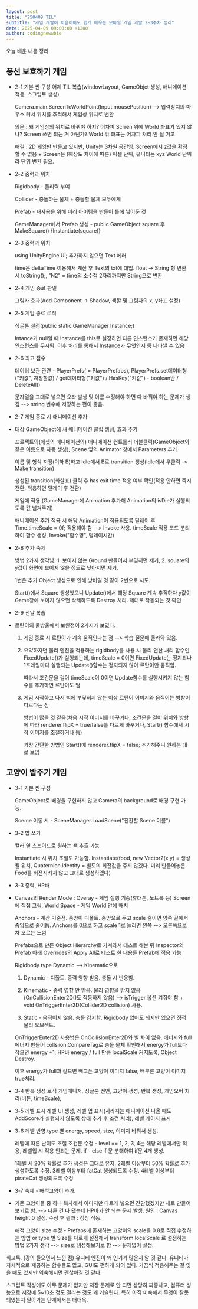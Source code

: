 ```yaml
---
layout: post
title: "250409 TIL"
subtitle: "게임 개발이 처음이어도 쉽게 배우는 모바일 게임 개발 2~3주차 정리"
date: 2025-04-09 09:00:00 +1200
author: codingnewwbie
---
```


오늘 배운 내용 정리
## 풍선 보호하기 게임
  - 2-1 기본 씬 구성
    어제 TIL 복습(windowLayout, GameObjct 생성, 애니메이션 적용, 스크립트 생성)
    
    Camera.main.ScreenToWorldPoint(Input.mousePosition) --> 입력장치의 마우스 커서 위치를 추적해서 게임상 위치로 변환
    
    의문 : 왜 게임상의 위치로 바꿔야 하지? 어차피 Scrren 위에 World 좌표가 있지 않나? Screen 쓰면 되는 거 아닌가? World 밖 좌표는 어차피 처리 안 될 거고
    
    해결 : 2D 게임만 만들고 있지만, Unity는 3차원 공간임. Screen에서 z값을 확정할 수 없음 + Screen은 (해상도 차이에 따른) 픽셀 단위, 유니티는 xyz World 단위라 단위 변환 필요.

  - 2-2 중력과 위치
    
    Rigidbody - 물리력 부여
    
    Collider - 충돌하는 물체 + 충돌할 물체 모두에게
    
    Prefab - 재사용을 위해 미리 아이템을 만들어 틀에 넣어둔 것
    
    GameManager에서 Prefab 생성 - public GameObject square 후 MakeSquare() {Instantiate(square)}

  - 2-3 중력과 위치
    
    using UnityEngine.UI; 추가하지 않으면 Text 에러
    
    time은 deltaTime 이용해서 계산 후 Text의 txt에 대입. float -> String 형 변환 시 toString();, "N2" = time의 소수점 2자리까지만 String으로 변환

  - 2-4 게임 종료 판넬
    
    그림자 효과(Add Component -> Shadow, 색깔 및 그림자의 x, y좌표 설정)
    
  - 2-5 게임 종료 로직
    
    싱글톤 설정(public static GameManager Instance;)
    
    Intance가 null일 때 Instance를 this로 설정하면 다른 인스턴스가 존재하면 해당 인스턴스를 무시됨. 이후 처리를 통해서 Instance가 무엇인지 등 나타낼 수 있음
    
  - 2-6 최고 점수
    
    데이터 보관 관련 - PlayerPrefs( = PlayerPrefabs), PlayerPrefs.set데이터형("키값", 저장할값) / get데이터형("키값") / HasKey("키값") - boolean반 / DeleteAll()
    
    문자열을 그대로 넣으면 오타 발생 및 이름 수정해야 하면 다 바꿔야 하는 문제가 생김 --> string 변수에 저장하는 편이 좋음.
    
  - 2-7 게임 종료 시 애니메이션 추가
  - 
    대상 GameObject에 새 애니메이션 클립 생성, 효과 주기
    
    프로젝트의(에셋의 애니메이션의) 애니메이션 컨트롤러 더블클릭(GameObject와 같은 이름으로 자동 생성), Scene 옆의 Animator 창에서 Parameters 추가.
    
    이름 및 형식 지정(이하 B)하고 Idle에서 B로 transition 생성(Idle에서 우클릭 -> Make transition)
    
    생성된 transition(화살표) 클릭 후  has exit time 적용 여부 확인(적용 안하면 즉시전환, 적용하면 딜레이 후 전환)

    게임에 적용.(GameManager에 Animation 추가해 Animation의 isDie가 실행되도록 값 넘겨주기)

    애니메이션 추가 적용 시 해당 Animation이 적용되도록 딜레이 후 Time.timeScale = 0f; 적용해야 함 --> Invoke 사용. timeScale 적용 코드 분리하여 함수 생성, Invoke("함수명", 딜레이시간)
    
  - 2-8 추가 숙제
    
    방법 2가지 생각남. 1. 보이지 않는 Ground 만들어서 부딪히면 제거, 2. square의 y값이 화면에 보이지 않을 정도로 낮아지면 제거.
    
    1번은 추가 Object 생성으로 인해 낭비일 것 같아 2번으로 시도.
    
    Start()에서 Square 생성했으니 Update()에서 해당 Square 계속 추적하다 y값이 Game창에 보이지 않으면 삭제하도록 Destroy 처리. 제대로 작동되는 것 확인
 
  - 2-9 전날 복습
  - 
    르탄이의 물방울에서 보완점이 2가지가 보였다.
    
    1. 게임 종료 시 르탄이가 계속 움직인다는 점 --> 학습 질문에 올라와 있음.
    2. 
       요약하자면 물리 엔진을 적용하는 rigidbody를 사용 시 물리 연산 처리 함수인 FixedUpdate()가 실행되는데, timeScale = 0이면 FixedUpdate는 정지되나 1프레임마다 실행되는 Update()함수는 정지되지 않아 르탄이만 움직임.
       
       따라서 조건문을 걸어 timeScale이 0이면 Update함수를 실행시키지 않는 함수를 추가하면 르탄이도 멈
       
    4. 게임 시작하고 나서 벽에 부딪히지 않는 이상 르탄이 이미지와 움직이는 방향이 다르다는 점
       
       방법이 많을 것 같음(처음 시작 이미지를 바꾸거나, 조건문을 걸어 위치와 방향에 따라 renderer.flipX = true/false를 다르게 바꾸거나, Start() 함수에서 시작 이미지를 조절하거나 등)
       
       가장 간단한 방법인 Start()에 renderer.flipX = false; 추가해주니 원하는 대로 보임


## 고양이 밥주기 게임

  - 3-1 기본 씬 구성
    
    GameObject로 배경을 구현하지 않고 Camera의 background로 배경 구현 가능.
    
    Sceme 이동 시 - SceneManager.LoadScene("전환할 Scene 이름")

  - 3-2 밥 쏘기
    
    컬러 옆 스포이드로 원하는 색 추출 가능
    
    Instantiate 시 위치 조절도 가능함. Instantiate(food, new Vector2(x,y) = 생성될 위치, Quaternion.identity = 별도의 회전값을 주지 않겠다. 미리 만들어놓은 Food를 회전시키지 않고 그대로 생성하겠다)
    
  - 3-3 중력, HP바
  - 
    Canvas의 Render Mode : Overay - 게임 실행 기종(휴대폰, 노트북 등) Screen에 직접 그림, World Space - 게임 World 안에 배치
    
    Anchors - 계산 기준점. 중앙이 디폴트. 중앙으로 두고 scale 줄이면 양쪽 끝에서 중앙으로 줄어듬. Anchors를 0으로 하고 scale 1로 늘리면 왼쪽 --> 오른쪽으로 차 오르는 느낌
    
    Prefabs으로 만든 Object Hierarchy로 가져와서 테스트 해본 뒤 Inspector의 Prefab 아래 Overrides의 Apply All로 테스트 한 내용들 Prefab에 적용 가능
    
    Rigidbody type Dynamic --> Kinematic으로
    
      1. Dynamic - 디폴트. 중력 영향 받음. 충돌 시 반응함.
         
      2. Kinematic - 중력 영향 안 받음. 물리 영향을 받지 않음(OnCollisionEnter2D()도 작동하지 않음) --> isTrigger 옵션 켜줘야 함 + void OnTriggerEnter2D(Collider2D collision) 사용.
         
      3. Static - 움직이지 않음. 충돌 감지함. Rigidbody 없어도 되지만 있으면 정적 물리 오브젝트.
         
    OnTriggerEnter2D 사용법은 OnCollisionEnter2D와 별 차이 없음. 에너지와 full에너지 만들어 collsiion.CompareTag로 충돌 물체 확인해서 energy가 full보다 작으면 energy +1, HP바 energy / full 만큼 localScale 커지도록, Object Destroy.

    이후 energy가 full과 같으면 배고픈 고양이 이미지 false, 배부른 고양이 이미지 true처리.

  - 3-4 반복 생성 로직
    게임매니저, 싱글톤 선언, 고양이 생성, 반복 생성, 게임오버 처리(버튼, timeScale),

  - 3-5 레벨 표시
    레벨 UI 생성, 레벨 업 표시(사라지는 애니메이션 나올 때도 AddScore가 실행되지 않도록 상태 추가 후 조건 처리), 레벨 게이지 표시

  - 3-6 레벨 반영
    type 별 energy, speed, size, 이미지 바꿔서 생성. 

    레벨에 따른 난이도 조절 조건문 수정 - level == 1, 2, 3, 4는 해당 레벨에서만 적용, 레벨업 시 적용 안되는 문제. if - else if 문 분해하여 if문 4개 생성.
    
    1레벨 시 20% 확률로 추가 생성은 그대로 유지. 2레벨 이상부터 50% 확률로 추가 생성하도록 수정. 3레벨 이상부터 fatCat 생성되도록 수정. 4레벨 이상부터 pirateCat 생성되도록 수정
    

  - 3-7 숙제 - 해적고양이 추가.
  - 
    기존 고양이들 중 하나 복사해서 이미지만 다르게 넣으면 간단했겠지만 새로 만들어보기로 함. --> 다른 건 다 됐는데 HP바가 안 되는 문제 발생. 원인 : Canvas height 0 설정. 수정 후 결과 : 정상 작동.
    
    해적 고양이 size 수정 - Prefabs에 존재하는 고양이의 scale을 0.8로 직접 수정하는 방법 or type 별 Size를 다르게 설정해서 transform.localScale 로 설정하는 방법 2가지 생각 --> size로 생성해보기로 함 --> 문제없이 설정.
    

   회고록. (강의 들으면서 느낀 점)
   유니티 엔진이 왜 인기가 많은지 알 것 같다. 유니티가 자체적으로 제공하는 함수들도 많고, GUI도 편하게 되어 있다. 가끔씩 적용해주는 걸 잊을 때도 있지만 익숙해지면 괜찮아질 것 같다.
   
   스크립트 작성에도 아무 문제가 없지만 저장 문제로 안 되면 상당히 짜증나고, 컴퓨터 성능으로 저장에 5~10초 정도 걸리는 것도 꽤 거슬린다. 특히 아직 미숙해서 무엇이 잘못되었는지 알아가는 단계에서는 더더욱.
